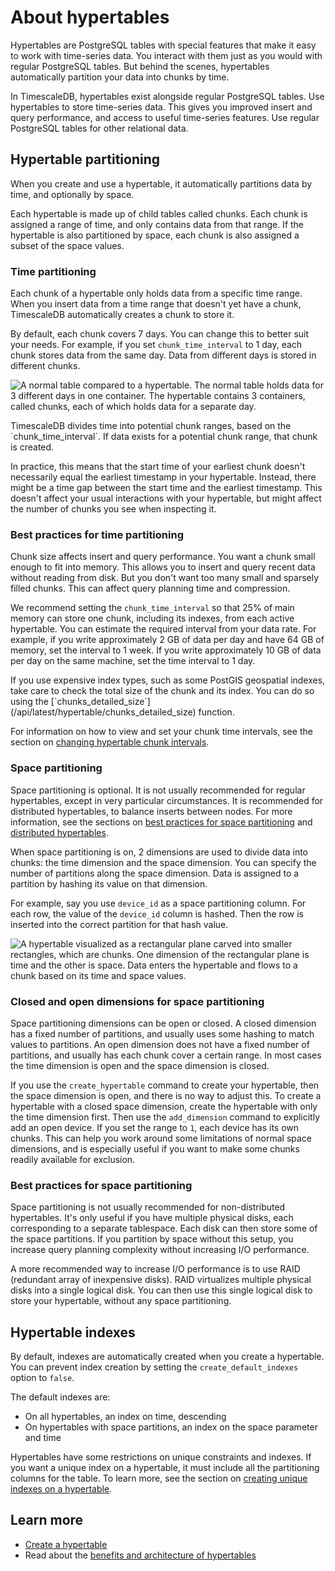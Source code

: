 # About hypertables
Hypertables are PostgreSQL tables with special features that make it easy to
work with time-series data. You interact with them just as you would with
regular PostgreSQL tables. But behind the scenes, hypertables automatically
partition your data into chunks by time.

In TimescaleDB, hypertables exist alongside regular PostgreSQL tables. Use
hypertables to store time-series data. This gives you improved insert and query
performance, and access to useful time-series features. Use regular PostgreSQL
tables for other relational data.

## Hypertable partitioning
When you create and use a hypertable, it automatically partitions data by time,
and optionally by space.

Each hypertable is made up of child tables called chunks. Each chunk is assigned
a range of time, and only contains data from that range. If the hypertable is
also partitioned by space, each chunk is also assigned a subset of the space
values.

### Time partitioning
Each chunk of a hypertable only holds data from a specific time range. When you
insert data from a time range that doesn't yet have a chunk, TimescaleDB
automatically creates a chunk to store it.

By default, each chunk covers 7 days. You can change this to better suit your
needs. For example, if you set `chunk_time_interval` to 1 day, each chunk stores
data from the same day. Data from different days is stored in different chunks.

<img class="main-content__illustration"
src="https://s3.amazonaws.com/assets.timescale.com/docs/images/getting-started/hypertables-chunks.png"
alt="A normal table compared to a hypertable. The normal table holds data for 3 different days in one container. The hypertable contains 3 containers, called chunks, each of which holds data for a separate day." />

<highlight type="note">
TimescaleDB divides time into potential chunk ranges, based on the
`chunk_time_interval`. If data exists for a potential chunk range, that chunk is
created.

In practice, this means that the start time of your earliest chunk doesn't
necessarily equal the earliest timestamp in your hypertable. Instead, there
might be a time gap between the start time and the earliest timestamp. This
doesn't affect your usual interactions with your hypertable, but might affect
the number of chunks you see when inspecting it.
</highlight>

### Best practices for time partitioning
Chunk size affects insert and query performance. You want a chunk small enough
to fit into memory. This allows you to insert and query recent data without
reading from disk. But you don't want too many small and sparsely filled chunks.
This can affect query planning time and compression.

We recommend setting the `chunk_time_interval` so that 25% of main memory can
store one chunk, including its indexes, from each active hypertable. You can
estimate the required interval from your data rate. For example, if you write
approximately 2&nbsp;GB of data per day and have 64&nbsp;GB of memory, set the
interval to 1 week. If you write approximately 10&nbsp;GB of data per day on the
same machine, set the time interval to 1 day.

<highlight type="note">
If you use expensive index types, such as some PostGIS geospatial indexes, take
care to check the total size of the chunk and its index. You can do so using the
[`chunks_detailed_size`](/api/latest/hypertable/chunks_detailed_size) function.
</highlight>

For information on how to view and set your chunk time intervals, see the
section on [changing hypertable chunk intervals][change-chunk-intervals].

### Space partitioning
Space partitioning is optional. It is not usually recommended for regular
hypertables, except in very particular circumstances. It is recommended for
distributed hypertables, to balance inserts between nodes. For more information,
see the sections on
[best practices for space partitioning][best-practices-space] and
[distributed hypertables][about-distributed-hypertables].

When space partitioning is on, 2 dimensions are used to divide data into chunks:
the time dimension and the space dimension. You can specify the number of
partitions along the space dimension. Data is assigned to a partition by hashing
its value on that dimension.

For example, say you use `device_id` as a space partitioning column. For each
row, the value of the `device_id` column is hashed. Then the row is inserted
into the correct partition for that hash value.

<img class="main-content__illustration"
src="https://s3.amazonaws.com/assets.timescale.com/docs/images/hypertable-time-space-partition.png"
alt="A hypertable visualized as a rectangular plane carved into smaller rectangles, which are chunks. One dimension of the rectangular plane is time and the other is space. Data enters the hypertable and flows to a chunk based on its time and space values." />

### Closed and open dimensions for space partitioning
Space partitioning dimensions can be open or closed. A closed dimension has a fixed number of partitions, and usually uses some hashing to match values to partitions. An open dimension does not have a fixed number of partitions, and usually has each chunk cover a certain range. In most cases the time dimension is open and the space dimension is closed.

If you use the `create_hypertable` command to create your hypertable, then the space dimension is open, and there is no way to adjust this. To create a hypertable with a closed space dimension, create the hypertable with only the time dimension first. Then use the `add_dimension` command to explicitly add an open device. If you set the range to `1`, each device has its own chunks. This can help you work around some limitations of normal space dimensions, and is especially useful if you want to make some chunks readily available for exclusion.

### Best practices for space partitioning
Space partitioning is not usually recommended for non-distributed hypertables.
It's only useful if you have multiple physical disks, each corresponding to a
separate tablespace. Each disk can then store some of the space partitions. If
you partition by space without this setup, you increase query planning
complexity without increasing I/O performance.

<highlight type="note">
A more recommended way to increase I/O performance is to use RAID (redundant
array of inexpensive disks). RAID virtualizes multiple physical disks into a
single logical disk. You can then use this single logical disk to store your
hypertable, without any space partitioning.
</highlight>

## Hypertable indexes
By default, indexes are automatically created when you create a hypertable. You
can prevent index creation by setting the `create_default_indexes` option to
`false`.

The default indexes are:
*   On all hypertables, an index on time, descending
*   On hypertables with space partitions, an index on the space parameter and
    time

Hypertables have some restrictions on unique constraints and indexes. If you
want a unique index on a hypertable, it must include all the partitioning
columns for the table. To learn more, see the section on [creating unique
indexes on a hypertable][hypertables-and-unique-indexes].

## Learn more
*   [Create a hypertable][create-hypertables]
*   Read about the
    [benefits and architecture of hypertables][hypertable-concepts]

[about-distributed-hypertables]: /how-to-guides/distributed-hypertables/about-distributed-hypertables/
[best-practices-space]: #best-practices-for-space-partitioning
[best-practices-time]: #best-practices-for-time-partitioning
[create-hypertables]: /how-to-guides/hypertables/create/
[hypertables-and-unique-indexes]: /how-to-guides/hypertables/hypertables-and-unique-indexes/
[hypertable-concepts]: /overview/core-concepts/hypertables-and-chunks/
[change-chunk-intervals]: /how-to-guides/hypertables/change-chunk-intervals/
